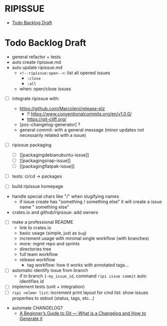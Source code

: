 # RIPISSUE

<!-- toc -->

- [Todo Backlog Draft](#todo-backlog-draft)

<!-- tocstop -->

# Todo Backlog Draft

- general refactor + tests
- auto create ripissue.md
- auto update ripissue.md
  - `<!--ripissue:open-->`: list all opened issues
    - `:close`
    - `:all`
  - when: open/close issues

- [ ] integrate ripissue with:
  - https://github.com/MarcoIeni/release-plz
    - !! https://www.conventionalcommits.org/en/v1.0.0/
    - https://git-cliff.org/
  - [poc-changelog-generator] ?
  - general commit: with a general message (minor updates not necessarily related with a issue)

- [ ] ripissue packaging
  - [ ] [[packagingdebianubuntu-issue]]
  - [ ] [[packagingsnap-issue]]
  - [ ] [[packagingflatpak-issue]]
- [ ] tests: ci/cd -> packages

- [ ] build ripissue homepage

- handle special chars like "/" when slugifying names
  - if issue create has "something / something else" it will create a issue name " something else"
- crates.io and github/ripissue: add owners
- [ ] make a professional README
  - link to crates.io
  - basic usage (simple, just as `bug`)
  - increment usage with minimal single workflow (with branches)
  - more: mgmt repo and sprints
  - directories tree
  - full team workflow
  - release workflow
    - tag workflow: how it works with annotated tags...
- [ ] automatic identify issue from branch
  - if in branch `I-my_issue_id`, command `ripi issue commit` auto identifies id
- [ ] implement tests (unit + integration)
- [ ] `ripi <elem> list`: increment print layout for cmd list: show issues properties to stdout (status, tags, etc...)
- automate CHANGELOG?
  - [A Beginner’s Guide to Git — What is a Changelog and How to Generate it](https://www.freecodecamp.org/news/a-beginners-guide-to-git-what-is-a-changelog-and-how-to-generate-it/)

